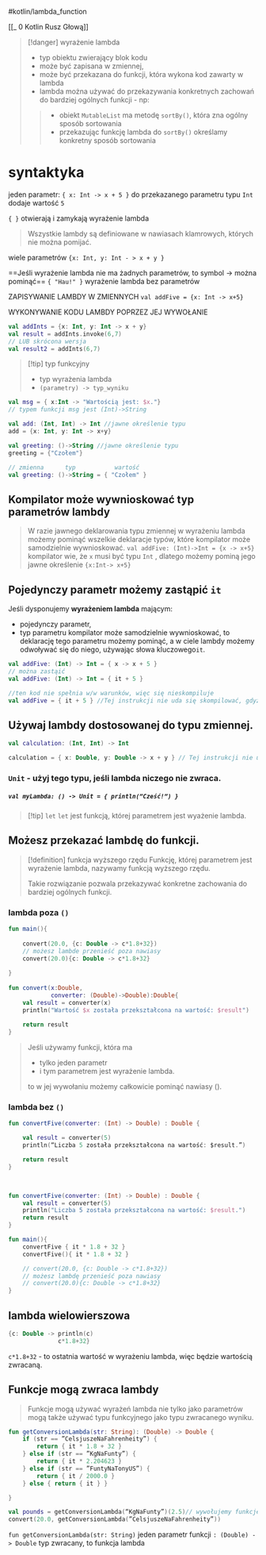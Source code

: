 #kotlin/lambda_function 

[[_ 0 Kotlin Rusz Głową]]

>[!danger] wyrażenie lambda
>- typ obiektu zwierający blok kodu
>- może być zapisana w zmiennej,
>- może być przekazana do funkcji, która wykona kod zawarty w lambda
>- lambda można używać do przekazywania konkretnych zachowań do bardziej ogólnych funkcji - np:
>> 	- obiekt `MutableList` ma metodę `sortBy()`, która zna ogólny sposób sortowania
>> 	- przekazując funkcję lambda do `sortBy()` określamy konkretny sposób sortowania


# syntaktyka

jeden parametr:
`{ x: Int -> x + 5 }` do przekazanego parametru typu `Int` dodaje wartość `5` 

` { } ` otwierają i zamykają wyrażenie lambda

> Wszystkie lambdy są definiowane w nawiasach klamrowych, których nie można pomijać.

wiele parametrów
`{x: Int, y: Int - > x + y }`

==Jeśli wyrażenie lambda nie ma żadnych parametrów, to symbol -> można pominąć==
`{ "Hau!" }` wyrażenie lambda bez parametrów


ZAPISYWANIE LAMBDY W ZMIENNYCH
`val addFive = {x: Int -> x+5}`

WYKONYWANIE KODU LAMBDY POPRZEZ JEJ WYWOŁANIE
```kotlin
val addInts = {x: Int, y: Int -> x + y}
val result = addInts.invoke(6,7)
// LUB skrócona wersja
val result2 = addInts(6,7)

```


>[!tip] typ funkcyjny
>- typ wyrażenia lambda
>- `(parametry) -> typ_wyniku` 

```kotlin
val msg = { x:Int -> "Wartością jest: $x."}
// typem funkcji msg jest (Int)->String

val add: (Int, Int) -> Int //jawne określenie typu
add = {x: Int, y: Int -> x+y}

val greeting: ()->String //jawne określenie typu
greeting = {"Czołem"}

// zmienna      typ           wartość
val greeting: ()->String = { "Czołem" }
```

## Kompilator może wywnioskować typ parametrów lambdy
> W razie jawnego deklarowania typu zmiennej w wyrażeniu lambda możemy pominąć wszelkie deklaracje typów, które kompilator może samodzielnie wywnioskować.
`val addFive: (Int)->Int = {x -> x+5}` kompilator wie, że `x` musi być typu `Int` , dlatego możemy pominą jego jawne określenie `{x:Int-> x+5}`


## Pojedynczy parametr możemy zastąpić `it`
Jeśli dysponujemy **wyrażeniem lambda** mającym:
- pojedynczy parametr, 
- typ parametru kompilator może samodzielnie wywnioskować,
to deklarację tego parametru możemy pominąć, a w ciele lambdy możemy odwoływać się do niego, używając słowa kluczowego`it`.
```kotlin
val addFive: (Int) -> Int = { x -> x + 5 }
// można zastąić
val addFive: (Int) -> Int = { it + 5 }

//ten kod nie spełnia w/w warunków, więc się nieskompiluje
val addFive = { it + 5 } //Tej instrukcji nie uda się skompilować, gdyż kompilator nie potrafi określić typu parametru
```


## Używaj lambdy dostosowanej do typu zmiennej.

```kotlin
val calculation: (Int, Int) -> Int

calculation = { x: Double, y: Double -> x + y } // Tej instrukcji nie uda się skompilować, gdyż w zmiennej calculation można zapisać wyłącznie wyrażenie lambda mające dwa parametry typu Int i zwracające wynik typu Int.
```

### `Unit` - użyj tego typu, jeśli lambda niczego nie zwraca.
##### `val myLambda: () -> Unit = { println(”Cześć!”) }`

>[!tip] `let`
>`let` jest funkcją, której parametrem jest wyażenie lambda.


## Możesz przekazać lambdę do funkcji.

>[!definition] funkcja wyższego rzędu
>Funkcję, której parametrem jest wyrażenie lambda, nazywamy funkcją wyższego rzędu.
>
>Takie rozwiązanie pozwala przekazywać konkretne zachowania do bardziej ogólnych funkcji.


### lambda poza `()`
```kotlin
fun main(){  
  
    convert(20.0, {c: Double -> c*1.8+32}) 
    // możesz lambde przenieść poza nawiasy
    convert(20.0){c: Double -> c*1.8+32} 
  
}  
  
fun convert(x:Double,  
            converter: (Double)->Double):Double{  
    val result = converter(x)  
    println("Wartość $x została przekształcona na wartość: $result")  
  
    return result  
}
```


> Jeśli używamy funkcji, która ma
> -  tylko jeden parametr 
> - i tym parametrem jest wyrażenie lambda.
>
>to w jej wywołaniu możemy całkowicie pominąć nawiasy ().

### lambda bez `()`
```kotlin
fun convertFive(converter: (Int) -> Double) : Double {

	val result = converter(5)
	println(“Liczba 5 została przekształcona na wartość: $result.”)

	return result 
}
```

```kotlin

  
fun convertFive(converter: (Int) -> Double) : Double {  
    val result = converter(5)  
    println("Liczba 5 została przekształcona na wartość: $result.")  
    return result  
}

fun main(){  
    convertFive { it * 1.8 + 32 }  
    convertFive(){ it * 1.8 + 32 }  

    // convert(20.0, {c: Double -> c*1.8+32}) 
    // możesz lambdę przenieść poza nawiasy
    // convert(20.0){c: Double -> c*1.8+32} 
}
```

## lambda wielowierszowa
```kotlin
{c: Double -> println(c)
			  c*1.8+32}
```
`c*1.8+32` - to ostatnia wartość w wyrażeniu lambda, więc będzie wartością zwracaną.


## Funkcje mogą zwraca lambdy
> Funkcje mogą używać wyrażeń lambda nie tylko jako parametrów  mogą także używać typu funkcyjnego jako typu zwracanego wyniku.

```kotlin
fun getConversionLambda(str: String): (Double) -> Double { 
	if (str == ”CelsjuszeNaFahrenheity”) { 
		return { it * 1.8 + 32 } 
	} else if (str == ”KgNaFunty”) {
		return { it * 2.204623 } 
	} else if (str == ”FuntyNaTonyUS”) {
		return { it / 2000.0 } 
	} else { return { it } }

}

val pounds = getConversionLambda(“KgNaFunty”)(2.5)// wywołujemy funkcję i do powstałego wyrażenia przekazujemy argument 2.5
convert(20.0, getConversionLambda(”CelsjuszeNaFahrenheity”))
```

`fun getConversionLambda(str: String)` jeden parametr funkcji
`: (Double) -> Double` typ zwracany, to funkcja lambda
















